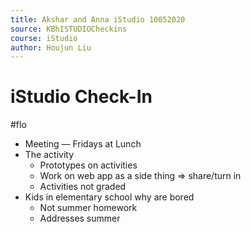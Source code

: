 ```yaml
---
title: Akshar and Anna iStudio 10052020
source: KBhISTUDIOCheckins
course: iStudio
author: Houjun Liu
---
```


# iStudio Check-In

#flo

* Meeting — Fridays at Lunch
* The activity
	* Prototypes on activities
	* Work on web app as a side thing => share/turn in
	* Activities not graded
* Kids in elementary school why are bored
	* Not summer homework
	* Addresses summer
